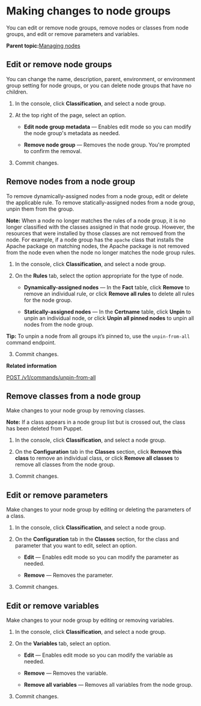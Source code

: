 # Making changes to node groups

You can edit or remove node groups, remove nodes or classes from node groups, and edit or remove parameters and variables.

**Parent topic:**[Managing nodes](managing_nodes.md)

## Edit or remove node groups

You can change the name, description, parent, environment, or environment group setting for node groups, or you can delete node groups that have no children.

1.  In the console, click **Classification**, and select a node group.

2.  At the top right of the page, select an option.

    -   **Edit node group metadata** — Enables edit mode so you can modify the node group's metadata as needed.

    -   **Remove node group** — Removes the node group. You're prompted to confirm the removal.

3.  Commit changes.


## Remove nodes from a node group

To remove dynamically-assigned nodes from a node group, edit or delete the applicable rule. To remove statically-assigned nodes from a node group, unpin them from the group.

**Note:** When a node no longer matches the rules of a node group, it is no longer classified with the classes assigned in that node group. However, the resources that were installed by those classes are not removed from the node. For example, if a node group has the `apache` class that installs the Apache package on matching nodes, the Apache package is not removed from the node even when the node no longer matches the node group rules.

1.  In the console, click **Classification**, and select a node group.

2.  On the **Rules** tab, select the option appropriate for the type of node.

    -   **Dynamically-assigned nodes** — In the **Fact** table, click **Remove** to remove an individual rule, or click **Remove all rules** to delete all rules for the node group.

    -   **Statically-assigned nodes** — In the **Certname** table, click **Unpin** to unpin an individual node, or click **Unpin all pinned nodes** to unpin all nodes from the node group.

**Tip:** To unpin a node from all groups it’s pinned to, use the `unpin-from-all` command endpoint.

3.  Commit changes.


**Related information**  


[POST /v1/commands/unpin-from-all](commands_endpoint.md#)

## Remove classes from a node group

Make changes to your node group by removing classes.

**Note:** If a class appears in a node group list but is crossed out, the class has been deleted from Puppet.

1.  In the console, click **Classification**, and select a node group.

2.  On the **Configuration** tab in the **Classes** section, click **Remove this class** to remove an individual class, or click **Remove all classes** to remove all classes from the node group.

3.  Commit changes.


## Edit or remove parameters

Make changes to your node group by editing or deleting the parameters of a class.

1.  In the console, click **Classification**, and select a node group.

2.  On the **Configuration** tab in the **Classes** section, for the class and parameter that you want to edit, select an option.

    -   **Edit** — Enables edit mode so you can modify the parameter as needed. 

    -   **Remove** — Removes the parameter.

3.  Commit changes.


## Edit or remove variables

Make changes to your node group by editing or removing variables.

1.  In the console, click **Classification**, and select a node group.

2.  On the **Variables** tab, select an option.

    -   **Edit** — Enables edit mode so you can modify the variable as needed. 

    -   **Remove** — Removes the variable.

    -   **Remove all variables** — Removes all variables from the node group.

3.  Commit changes.



